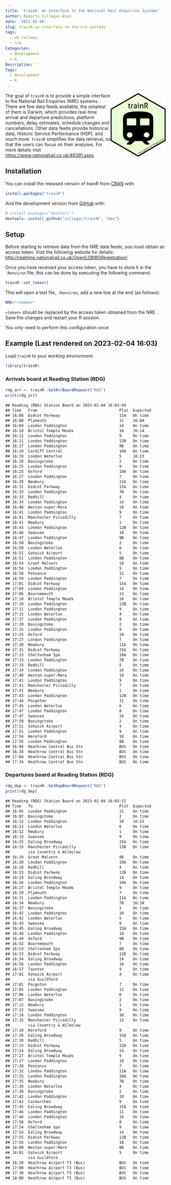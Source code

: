 ```yaml
---
title: 'trainR: An Interface to the National Rail Enquiries Systems'
author: Roberto Villegas-Diaz
date: '2021-02-08'
slug: trainR-an-interface-to-the-nre-systems
tags:
  - uk-railway
  - nre
Categories:
  - Development
  - R
Description: ''
Tags:
  - Development
  - R
---
```


<img src="https://raw.githubusercontent.com/villegar/trainR/main/inst/images/logo.png" alt="logo" align="right" height=200px/>

The goal of `trainR` is to provide a simple interface to the 
National Rail Enquiries (NRE) systems. There are few data feeds 
available, the simplest of them is Darwin, which provides real-time 
arrival and departure predictions, platform numbers, delay estimates, 
schedule changes and cancellations. Other data feeds provide historical 
data, Historic Service Performance (HSP), and much more. `trainR` 
simplifies the data retrieval, so that the users can focus on their 
analyses. For more details visit 
https://www.nationalrail.co.uk/46391.aspx.

## Installation

You can install the released version of trainR from [CRAN](https://CRAN.R-project.org) with:

``` r
install.packages("trainR")
```

And the development version from [GitHub](https://github.com/) with:

``` r
# install.packages("devtools")
devtools::install_github("villegar/trainR", "dev")
```

## Setup
Before starting to retrieve data from the NRE data feeds, you must obtain an access token. 
Visit the following website for details: http://realtime.nationalrail.co.uk/OpenLDBWSRegistration/

Once you have received your access token, you have to store it in the `.Renviron` file; this can be 
done by executing the following command:


```r
trainR::set_token()
```

This will open a text file, `.Renviron`, add a new line at the end (as follows):

```bash
NRE="<token>"
```

`<token>` should be replaced by the access token obtained from the NRE. Save the changes and restart 
your R session.

You only need to perform this configuration once.

## Example (Last rendered on 2023-02-04 16:03)

Load `trainR` to your working environment:

```r
library(trainR)
```

### Arrivals board at Reading Station (RDG)


```r
rdg_arr <- trainR::GetArrBoardRequest("RDG")
print(rdg_arr)
```

```
## Reading (RDG) Station Board on 2023-02-04 16:03:49
## Time   From                                    Plat  Expected
## 16:00  Didcot Parkway                          15A   On time
## 16:00  Plymouth                                11    16:04
## 16:04  London Paddington                       14    On time
## 16:10  Bristol Temple Meads                    10    16:14
## 16:11  London Paddington                       9     On time
## 16:11  London Paddington                       12B   On time
## 16:17  London Paddington                       9B    On time
## 16:19  Cardiff Central                         10A   On time
## 16:19  London Waterloo                         5     16:23
## 16:20  Basingstoke                             2     On time
## 16:25  London Paddington                       9     On time
## 16:25  Oxford                                  10A   On time
## 16:27  London Paddington                       7     On time
## 16:28  Newbury                                 11A   On time
## 16:31  Didcot Parkway                          15A   On time
## 16:33  London Paddington                       7B    On time
## 16:33  Redhill                                 4     On time
## 16:34  London Paddington                       14    On time
## 16:40  Weston-super-Mare                       10    On time
## 16:41  London Paddington                       9     On time
## 16:41  Manchester Piccadilly                   7     On time
## 16:41  Newbury                                 1     On time
## 16:43  London Paddington                       12B   On time
## 16:46  Swansea                                 10    On time
## 16:47  London Paddington                       9B    On time
## 16:50  Basingstoke                             2     On time
## 16:50  London Waterloo                         6     On time
## 16:51  Gatwick Airport                         5     On time
## 16:51  London Paddington                       8B    On time
## 16:54  Great Malvern                           10    On time
## 16:54  London Paddington                       9     On time
## 16:58  Penzance                                11    On time
## 16:59  London Paddington                       7     On time
## 17:01  Didcot Parkway                          15A   On time
## 17:04  London Paddington                       14    On time
## 17:06  Bournemouth                             13    On time
## 17:10  Bristol Temple Meads                    10    On time
## 17:10  London Paddington                       12B   On time
## 17:11  London Paddington                       9     On time
## 17:15  London Waterloo                         4     On time
## 17:17  London Paddington                       9     On time
## 17:20  Basingstoke                             2     On time
## 17:25  London Paddington                       9     On time
## 17:25  Oxford                                  10    On time
## 17:27  London Paddington                       7     On time
## 17:28  Newbury                                 11A   On time
## 17:31  Didcot Parkway                          15A   On time
## 17:33  Cheltenham Spa                          10A   On time
## 17:33  London Paddington                       7B    On time
## 17:33  Redhill                                 5     On time
## 17:34  London Paddington                       14    On time
## 17:40  Weston-super-Mare                       10    On time
## 17:41  London Paddington                       9     On time
## 17:41  Manchester Piccadilly                   7     On time
## 17:41  Newbury                                 1     On time
## 17:43  London Paddington                       12B   On time
## 17:44  Paignton                                11    On time
## 17:45  London Waterloo                         6     On time
## 17:47  London Paddington                       8     On time
## 17:47  Swansea                                 10    On time
## 17:50  Basingstoke                             2     On time
## 17:51  Gatwick Airport                         4     On time
## 17:51  London Paddington                       9     On time
## 17:54  Hereford                                10    On time
## 17:55  London Paddington                       8B    On time
## 16:04  Heathrow Central Bus Stn                BUS   On time
## 16:34  Heathrow Central Bus Stn                BUS   On time
## 17:04  Heathrow Central Bus Stn                BUS   On time
## 17:34  Heathrow Central Bus Stn                BUS   On time
```

### Departures board at Reading Station (RDG)


```r
rdg_dep <- trainR::GetDepBoardRequest("RDG")
print(rdg_dep)
```

```
## Reading (RDG) Station Board on 2023-02-04 16:03:52
## Time   To                                      Plat  Expected
## 16:05  London Paddington                       11    On time
## 16:07  Basingstoke                             2     On time
## 16:12  London Paddington                       10    16:15
## 16:12  London Waterloo                         6     On time
## 16:12  Newbury                                 1     On time
## 16:13  Swansea                                 9     On time
## 16:15  Ealing Broadway                         15A   On time
## 16:15  Manchester Piccadilly                   13B   On time
##        via Coventry & Wilmslow                 
## 16:19  Great Malvern                           9B    On time
## 16:20  London Paddington                       10A   On time
## 16:20  Redhill                                 4     On time
## 16:23  Didcot Parkway                          12B   On time
## 16:24  Ealing Broadway                         14    On time
## 16:26  London Paddington                       10A   On time
## 16:27  Bristol Temple Meads                    9     On time
## 16:29  Plymouth                                7     On time
## 16:31  London Paddington                       11A   On time
## 16:34  Newbury                                 7B    16:38
## 16:37  Basingstoke                             2     On time
## 16:42  London Paddington                       10    On time
## 16:42  London Waterloo                         5     On time
## 16:43  Swansea                                 9     On time
## 16:45  Ealing Broadway                         15A   On time
## 16:48  London Paddington                       10    On time
## 16:49  Oxford                                  9B    On time
## 16:52  Bournemouth                             7     On time
## 16:53  Cheltenham Spa                          8B    On time
## 16:53  Didcot Parkway                          12B   On time
## 16:54  Ealing Broadway                         14    On time
## 16:56  London Paddington                       10    On time
## 16:57  Taunton                                 9     On time
## 17:01  Gatwick Airport                         4     On time
##        via Guildford                           
## 17:01  Paignton                                7     On time
## 17:05  London Paddington                       11    On time
## 17:06  London Waterloo                         6     On time
## 17:07  Basingstoke                             2     On time
## 17:12  Newbury                                 1     On time
## 17:13  Swansea                                 9     On time
## 17:14  London Paddington                       10    On time
## 17:15  Manchester Piccadilly                   13    On time
##        via Coventry & Wilmslow                 
## 17:19  Hereford                                9     On time
## 17:20  Ealing Broadway                         15A   On time
## 17:20  Redhill                                 5     On time
## 17:23  Didcot Parkway                          12B   On time
## 17:24  Ealing Broadway                         14    On time
## 17:27  Bristol Temple Meads                    9     On time
## 17:27  London Paddington                       10    On time
## 17:30  Penzance                                7     On time
## 17:32  London Paddington                       11A   On time
## 17:35  London Paddington                       10A   On time
## 17:35  Newbury                                 7B    On time
## 17:36  London Waterloo                         4     On time
## 17:38  Basingstoke                             2     On time
## 17:42  London Paddington                       10    On time
## 17:43  Carmarthen                              9     On time
## 17:45  Ealing Broadway                         15A   On time
## 17:46  London Paddington                       11    On time
## 17:48  London Paddington                       10    On time
## 17:50  Oxford                                  8     On time
## 17:54  Cheltenham Spa                          9     On time
## 17:54  Ealing Broadway                         14    On time
## 17:55  Didcot Parkway                          12B   On time
## 17:56  London Paddington                       10    On time
## 18:00  Weston-super-Mare                       8B    On time
## 18:01  Gatwick Airport                         5     On time
##        via Guildford                           
## 16:30  Heathrow Airport T3 (Bus)               BUS   On time
## 17:00  Heathrow Airport T3 (Bus)               BUS   On time
## 17:30  Heathrow Airport T3 (Bus)               BUS   On time
## 18:00  Heathrow Airport T3 (Bus)               BUS   On time
```
